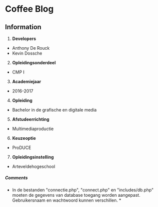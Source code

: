 # Coffee Blog

## Information

1. **Developers**
  * Anthony De Rouck
  * Kevin Dossche
2. **Opleidingsonderdeel**
  * CMP I
3. **Academiejaar**
  * 2016-2017
4. **Opleiding**
  * Bachelor in de grafische en digitale media
5. **Afstudeerrichting**
  * Multimediaproductie
6. **Keuzeoptie**
  * ProDUCE
7. **Opleidingsinstelling**
  * Arteveldehogeschool


##### Comments
* In de bestanden "connectie.php", "connect.php" en "includes/db.php" moeten de gegevens van database toegang worden aangepast. Gebruikersnaam en wachtwoord kunnen verschillen. *
